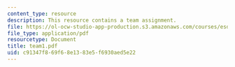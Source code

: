 ```yaml
---
content_type: resource
description: This resource contains a team assignment.
file: https://ol-ocw-studio-app-production.s3.amazonaws.com/courses/esd-260j-logistics-systems-fall-2006/c91347f869f68e1383e5f6930aed5e22_team1.pdf
file_type: application/pdf
resourcetype: Document
title: team1.pdf
uid: c91347f8-69f6-8e13-83e5-f6930aed5e22
---
```

